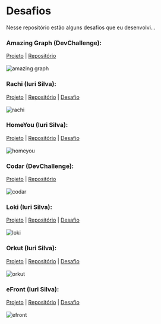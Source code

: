 # Desafios

Nesse repositório estão alguns desafios que eu desenvolvi...

### Amazing Graph (DevChallenge): 
<a href="https://suzanadossantos.github.io/desafios/amazing graph/">Projeto</a> | <a href="https://github.com/suzanadossantos/desafios/tree/main/amazing%20graph">Repositório</a>
<br><br>
![amazing graph](https://github.com/suzanadossantos/desafios/assets/94690066/85f6ee76-c78d-448c-a1b3-fed025c35025)
<br>

### Rachi (Iuri Silva): 
<a href="https://suzanadossantos.github.io/desafios/codelandia - Rachi (desafio 19)/">Projeto</a> | <a href="https://github.com/suzanadossantos/desafios/tree/main/codelandia%20-%20Rachi%20(desafio%2019)">Repositório</a> | <a href="https://www.figma.com/file/Yb9IBH56g7T1hdIyZ3BMNO/Desafios---Codel%C3%A2ndia?node-id=41733%3A754">Desafio</a> 
<br><br>
![rachi](https://github.com/suzanadossantos/desafios/assets/94690066/d12b28e8-2ef0-4bfe-bd7a-96f06b8773c3)
<br>

### HomeYou (Iuri Silva): 
<a href="https://suzanadossantos.github.io/desafios/codelandia - homeyou/">Projeto</a> | <a href="https://github.com/suzanadossantos/desafios/tree/main/codelandia%20-%20homeyou">Repositório</a> | <a href="https://www.figma.com/file/Yb9IBH56g7T1hdIyZ3BMNO/Desafios---Codel%C3%A2ndia?node-id=88764%3A796">Desafio</a> 
<br><br>
![homeyou](https://github.com/suzanadossantos/desafios/assets/94690066/534862df-c6d9-4ddc-a66e-11736202ffa0)
<br>

### Codar (DevChallenge): 
<a href="https://suzanadossantos.github.io/desafios/codar/">Projeto</a> | <a href="https://github.com/suzanadossantos/desafios/tree/main/codar">Repositório</a> 
<br><br>
![codar](https://github.com/suzanadossantos/desafios/assets/94690066/0d5214f6-d77c-4aea-a007-f6b20cda05b0)
<br>

### Loki (Iuri Silva): 
<a href="https://suzanadossantos.github.io/desafios/codelandia - loki/">Projeto</a> | <a href="https://github.com/suzanadossantos/desafios/tree/main/codelandia%20-%20loki">Repositório</a> | <a href="https://www.figma.com/file/Yb9IBH56g7T1hdIyZ3BMNO/Desafios---Codel%C3%A2ndia?node-id=7539%3A2&mode=dev">Desafio</a> 
<br><br>
![loki](https://github.com/suzanadossantos/desafios/assets/94690066/c7eef534-6968-460b-ae2d-9946dc4cd6f8)
<br>

### Orkut (Iuri Silva): 
<a href="https://suzanadossantos.github.io/desafios/codelandia%20-%20orkut/login.html">Projeto</a> | <a href="https://github.com/suzanadossantos/desafios/tree/main/codelandia%20-%20orkut">Repositório</a> | <a href="https://www.figma.com/file/Yb9IBH56g7T1hdIyZ3BMNO/Desafios---Codel%C3%A2ndia?type=design&node-id=171980-3522&mode=design">Desafio</a> 
<br><br>
![orkut](https://github.com/suzanadossantos/desafios/assets/94690066/332e4f86-16d1-4fd4-b8b7-e91eaaad7871)
<br>

### eFront (Iuri Silva): 
<a href="https://suzanadossantos.github.io/desafios/codelandia%20-%20efront/">Projeto</a> | <a href="https://github.com/suzanadossantos/desafios/tree/main/codelandia%20-%20efront">Repositório</a> | <a href="https://www.figma.com/file/Yb9IBH56g7T1hdIyZ3BMNO/Desafios---Codel%C3%A2ndia?node-id=224375%3A16&mode=dev">Desafio</a> 
<br><br>
![efront](https://github.com/suzanadossantos/desafios/assets/94690066/7a54d784-d20d-4880-8146-ef0b8ecbf3ad)
<br>
